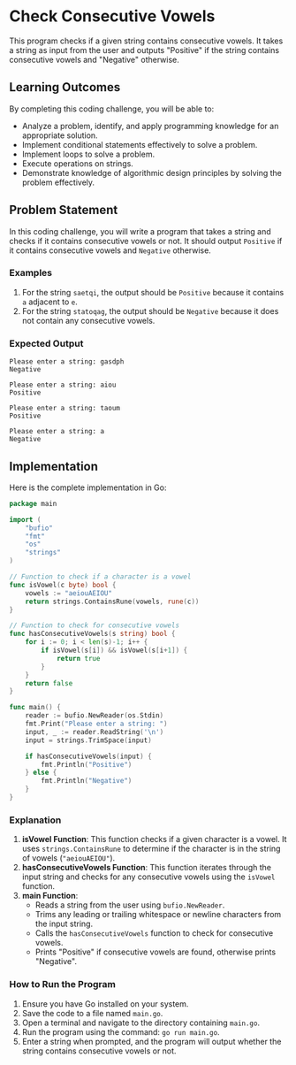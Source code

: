 # Check Consecutive Vowels

This program checks if a given string contains consecutive vowels. It takes a string as input from the user and outputs "Positive" if the string contains consecutive vowels and "Negative" otherwise.

## Learning Outcomes

By completing this coding challenge, you will be able to:

- Analyze a problem, identify, and apply programming knowledge for an appropriate solution.
- Implement conditional statements effectively to solve a problem.
- Implement loops to solve a problem.
- Execute operations on strings.
- Demonstrate knowledge of algorithmic design principles by solving the problem effectively.

## Problem Statement

In this coding challenge, you will write a program that takes a string and checks if it contains consecutive vowels or not. It should output `Positive` if it contains consecutive vowels and `Negative` otherwise. 

### Examples

1. For the string `saetqi`, the output should be `Positive` because it contains `a` adjacent to `e`.
2. For the string `statoqag`, the output should be `Negative` because it does not contain any consecutive vowels.

### Expected Output

```text
Please enter a string: gasdph
Negative

Please enter a string: aiou
Positive

Please enter a string: taoum
Positive

Please enter a string: a
Negative
```

## Implementation

Here is the complete implementation in Go:

```go
package main

import (
	"bufio"
	"fmt"
	"os"
	"strings"
)

// Function to check if a character is a vowel
func isVowel(c byte) bool {
	vowels := "aeiouAEIOU"
	return strings.ContainsRune(vowels, rune(c))
}

// Function to check for consecutive vowels
func hasConsecutiveVowels(s string) bool {
	for i := 0; i < len(s)-1; i++ {
		if isVowel(s[i]) && isVowel(s[i+1]) {
			return true
		}
	}
	return false
}

func main() {
	reader := bufio.NewReader(os.Stdin)
	fmt.Print("Please enter a string: ")
	input, _ := reader.ReadString('\n')
	input = strings.TrimSpace(input)

	if hasConsecutiveVowels(input) {
		fmt.Println("Positive")
	} else {
		fmt.Println("Negative")
	}
}
```

### Explanation

1. **isVowel Function**: This function checks if a given character is a vowel. It uses `strings.ContainsRune` to determine if the character is in the string of vowels (`"aeiouAEIOU"`).
2. **hasConsecutiveVowels Function**: This function iterates through the input string and checks for any consecutive vowels using the `isVowel` function.
3. **main Function**:
   - Reads a string from the user using `bufio.NewReader`.
   - Trims any leading or trailing whitespace or newline characters from the input string.
   - Calls the `hasConsecutiveVowels` function to check for consecutive vowels.
   - Prints "Positive" if consecutive vowels are found, otherwise prints "Negative".

### How to Run the Program

1. Ensure you have Go installed on your system.
2. Save the code to a file named `main.go`.
3. Open a terminal and navigate to the directory containing `main.go`.
4. Run the program using the command: `go run main.go`.
5. Enter a string when prompted, and the program will output whether the string contains consecutive vowels or not.